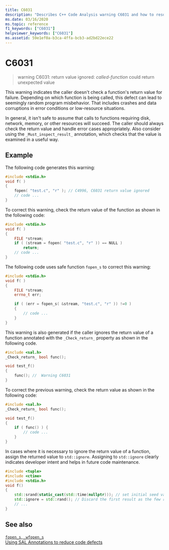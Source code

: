 ```yaml
---
title: C6031
description: "Describes C++ Code Analysis warning C6031 and how to resolve it."
ms.date: 03/16/2020
ms.topic: reference
f1_keywords: ["C6031"]
helpviewer_keywords: ["C6031"]
ms.assetid: 59e1ef0a-b3ca-4ffa-bcb3-ad2bd22ece22
---
```

# C6031

> warning C6031: return value ignored: *called-function* could return unexpected value

This warning indicates the caller doesn't check a function's return value for failure. Depending on which function is being called, this defect can lead to seemingly random program misbehavior. That includes crashes and data corruptions in error conditions or low-resource situations.

In general, it isn't safe to assume that calls to functions requiring disk, network, memory, or other resources will succeed. The caller should always check the return value and handle error cases appropriately. Also consider using the `_Must_inspect_result_` annotation, which checks that the value is examined in a useful way.

## Example

The following code generates this warning:

```cpp
#include <stdio.h>
void f( )
{
    fopen( "test.c", "r" ); // C4996, C6031 return value ignored
    // code ...
}
```

To correct this warning, check the return value of the function as shown in the following code:

```cpp
#include <stdio.h>
void f( )
{
    FILE *stream;
    if ( (stream = fopen( "test.c", "r" )) == NULL )
        return;
    // code ...
}
```

The following code uses safe function `fopen_s` to correct this warning:

```cpp
#include <stdio.h>
void f( )
{
    FILE *stream;
    errno_t err;

    if ( (err = fopen_s( &stream, "test.c", "r" )) !=0 )
    {
        // code ...
    }
}
```

This warning is also generated if the caller ignores the return value of a function annotated with the `_Check_return_` property as shown in the following code.

```cpp
#include <sal.h>
_Check_return_ bool func();

void test_f()
{
    func(); //  Warning C6031
}
```

To correct the previous warning, check the return value as shown in the following code:

```cpp
#include <sal.h>
_Check_return_ bool func();

void test_f()
{
    if ( func() ) {
        // code ...
    }
}
```

In cases where it is necessary to ignore the return value of a function, assign the returned value to `std::ignore`. Assigning to `std::ignore` clearly indicates developer intent and helps in future code maintenance.

```cpp
#include <tuple>
#include <ctime>
#include <stdio.h>
void f()
{
    std::srand(static_cast(std::time(nullptr))); // set initial seed value to system clock
    std::ignore = std::rand(); // Discard the first result as the few random results are always small.
    // ... 
}
```

## See also

[`fopen_s`, `_wfopen_s`](../c-runtime-library/reference/fopen-s-wfopen-s.md)\
[Using SAL Annotations to reduce code defects](using-sal-annotations-to-reduce-c-cpp-code-defects.md)
